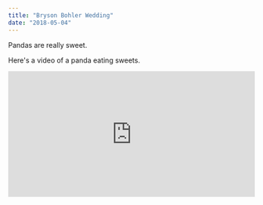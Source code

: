 ```yaml
---
title: "Bryson Bohler Wedding"
date: "2018-05-04"
---
```


Pandas are really sweet.

Here's a video of a panda eating sweets.

<div style="position: relative; width: 100%; height: 0; padding-bottom: 51%; max-height: 10vh;">
<iframe  style = "position: absolute; width: 100%;  height: 100%;
  left: 0; top: 0;"src="https://www.youtube.com/embed/4n0xNbfJLR8" frameborder="0" allowfullscreen></iframe>
</div>
